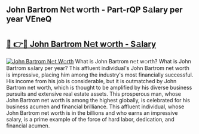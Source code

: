 ## John Bartrom N𝚎t w𝚘rth - Part-rQP S𝚊lary per year VEneQ

# <h2><a href="http://gc4ocp.nevu.top/?p=John+Bartrom">🔗 👉🔴 John Bartrom N𝚎t w𝚘rth - S𝚊lary</a></h2>

[![John Bartrom N𝚎t W𝚘rth](https://i.imgur.com/Oavwk0R.jpeg)](http://gc4ocp.nevu.top/?p=John+Bartrom)
What is John Bartrom n𝚎t w𝚘rth? What is John Bartrom s𝚊lary per year?
This affluent individual's John Bartrom net worth is impressive, placing him among the industry's most financially successful. His income from his job is considerable, but it is outmatched by John Bartrom net worth, which is thought to be amplified by his diverse business pursuits and extensive real estate assets. This prosperous man, whose John Bartrom net worth is among the highest globally, is celebrated for his business acumen and financial brilliance. This affluent individual, whose John Bartrom net worth is in the billions and who earns an impressive salary, is a prime example of the force of hard labor, dedication, and financial acumen.
